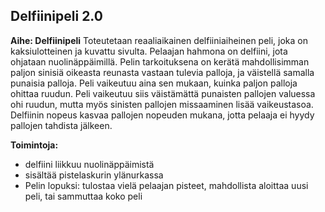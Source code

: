 ﻿Delfiinipeli 2.0
--

**Aihe: Delfiinipeli**
Toteutetaan reaaliaikainen delfiiniaiheinen peli, joka on kaksiulotteinen ja kuvattu sivulta. Pelaajan hahmona on delfiini, jota ohjataan nuolinäppäimillä.
Pelin tarkoituksena on kerätä mahdollisimman paljon sinisiä oikeasta reunasta vastaan tulevia palloja, ja väistellä samalla punaisia palloja.
Peli vaikeutuu aina sen mukaan, kuinka paljon palloja ohittaa ruudun. Peli vaikeutuu siis väistämättä punaisten pallojen valuessa ohi ruudun, mutta myös
sinisten pallojen missaaminen lisää vaikeustasoa. Delfiinin nopeus kasvaa pallojen nopeuden mukana, jotta pelaaja ei hyydy pallojen tahdista jälkeen.

**Toimintoja:**
- delfiini liikkuu nuolinäppäimistä
- sisältää pistelaskurin ylänurkassa
- Pelin lopuksi: tulostaa vielä pelaajan pisteet, mahdollista aloittaa uusi peli, tai sammuttaa koko peli


